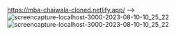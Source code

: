https://mba-chaiwala-cloned.netlify.app/
-->
![screencapture-localhost-3000-2023-08-10-10_25_22](https://github.com/MuhammadSaqlain-dev/mba-chaiwala-clone/assets/77551019/e07704d4-0c76-4db0-86dd-b217dc33f71e)![screencapture-localhost-3000-2023-08-10-10_25_22](https://github.com/MuhammadSaqlain-dev/mba-chaiwala-clone/assets/77551019/ebe10b02-c65a-4918-b887-0bb2dc5ed2f0)

